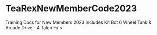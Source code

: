 # TeaRexNewMemberCode2023
Training Docs for New Members 2023
Includes Kit Bot 6 Wheel Tank & Arcade Drive - 4 Talon Fx's
